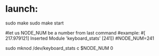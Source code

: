 # launch:
sudo make
sudo make start

#let us NODE_NUM be a number from last command
#example:
#[  217.979121] Inserted Module 'keyboard_stats' [241])
#NODE_NUM=241

sudo mknod /dev/keyboard_stats c $NODE_NUM 0 

